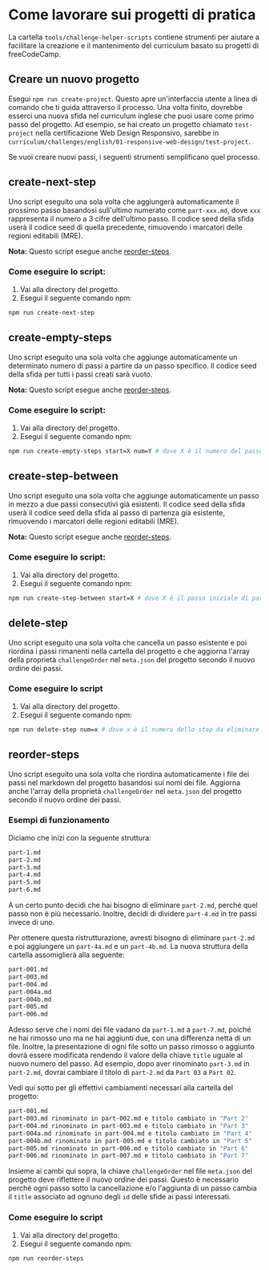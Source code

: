# Come lavorare sui progetti di pratica

La cartella `tools/challenge-helper-scripts` contiene strumenti per aiutare a facilitare la creazione e il mantenimento del curriculum basato su progetti di freeCodeCamp.

## Creare un nuovo progetto

Esegui `npm run create-project`. Questo apre un'interfaccia utente a linea di comando che ti guida attraverso il processo. Una volta finito, dovrebbe esserci una nuova sfida nel curriculum inglese che puoi usare come primo passo del progetto. Ad esempio, se hai creato un progetto chiamato `test-project` nella certificazione Web Design Responsivo, sarebbe in `curriculum/challenges/english/01-responsive-web-design/test-project`.

Se vuoi creare nuovi passi, i seguenti strumenti semplificano quel processo.

## create-next-step

Uno script eseguito una sola volta che aggiungerà automaticamente il prossimo passo basandosi sull'ultimo numerato come `part-xxx.md`, dove `xxx` rappresenta il numero a 3 cifre dell'ultimo passo. Il codice seed della sfida userà il codice seed di quella precedente, rimuovendo i marcatori delle regioni editabili (MRE).

**Nota:** Questo script esegue anche [reorder-steps](how-to-work-on-practice-projects#reorder-steps).

### Come eseguire lo script:

1. Vai alla directory del progetto.
2. Esegui il seguente comando npm:

```bash
npm run create-next-step
```

## create-empty-steps

Uno script eseguito una sola volta che aggiunge automaticamente un determinato  numero di passi a partire da un passo specifico. Il codice seed della sfida per tutti i passi creati sarà vuoto.

**Nota:** Questo script esegue anche [reorder-steps](how-to-work-on-practice-projects#reorder-steps).

### Come eseguire lo script:

1. Vai alla directory del progetto.
2. Esegui il seguente comando npm:

```bash
npm run create-empty-steps start=X num=Y # dove X è il numero del passo da cui iniziare e Y è il numero di passi da creare.
```

## create-step-between

Uno script eseguito una sola volta che aggiunge automaticamente un passo in mezzo a due passi consecutivi già esistenti. Il codice seed della sfida userà il codice seed della sfida al passo di partenza già esistente, rimuovendo i marcatori delle regioni editabili (MRE).

**Nota:** Questo script esegue anche [reorder-steps](how-to-work-on-practice-projects#reorder-steps).

### Come eseguire lo script:

1. Vai alla directory del progetto.
2. Esegui il seguente comando npm:

```bash
npm run create-step-between start=X # dove X è il passo iniziale di partenza
```

## delete-step

Uno script eseguito una sola volta che cancella un passo esistente e poi riordina i passi rimanenti nella cartella del progetto e che aggiorna l'array della proprietà `challengeOrder` nel `meta.json` del progetto secondo il nuovo ordine dei passi.

### Come eseguire lo script

1. Vai alla directory del progetto.
2. Esegui il seguente comando npm:

```bash
npm run delete-step num=x # dove x è il numero dello step da eliminare.
```

## reorder-steps

Uno script eseguito una sola volta che riordina automaticamente i file dei passi nel markdown del progetto basandosi sui nomi dei file.  Aggiorna anche l'array della proprietà `challengeOrder` nel `meta.json` del progetto secondo il nuovo ordine dei passi.

### Esempi di funzionamento

Diciamo che inizi con la seguente struttura:

```bash
part-1.md
part-2.md
part-3.md
part-4.md
part-5.md
part-6.md
```

A un certo punto decidi che hai bisogno di eliminare  `part-2.md`, perché quel passo non è più necessario. Inoltre, decidi di dividere `part-4.md` in tre passi invece di uno.

Per ottenere questa ristrutturazione, avresti bisogno di eliminare  `part-2.md` e poi aggiungere un `part-4a.md` e un `part-4b.md`. La nuova struttura della cartella assomiglierà alla seguente:

```bash
part-001.md
part-003.md
part-004.md
part-004a.md
part-004b.md
part-005.md
part-006.md
```

Adesso serve che i nomi dei file vadano da `part-1.md` a `part-7.md`, poiché ne hai rimosso uno ma ne hai aggiunti due, con una differenza netta di un file. Inoltre, la presentazione di ogni file sotto un passo rimosso o aggiunto dovrà essere modificata rendendo il valore della chiave `title` uguale al nuovo numero del passo. Ad esempio, dopo aver rinominato `part-3.md` in `part-2.md`, dovrai cambiare il titolo di `part-2.md` da `Part 03` a `Part 02`.

Vedi qui sotto per gli effettivi cambiamenti necessari alla cartella del progetto:

```bash
part-001.md
part-003.md rinominato in part-002.md e titolo cambiato in "Part 2"
part-004.md rinominato in part-003.md e titolo cambiato in "Part 3"
part-004a.md rinominato in part-004.md e titolo cambiato in "Part 4"
part-004b.md rinominato in part-005.md e titolo cambiato in "Part 5"
part-005.md rinominato in part-006.md e titolo cambiato in "Part 6"
part-006.md rinominato in part-007.md e titolo cambiato in "Part 7"
```

Insieme ai cambi qui sopra, la chiave `challengeOrder` nel file `meta.json` del progetto deve riflettere il nuovo ordine dei passi. Questo è necessario perché ogni passo sotto la cancellazione e/o l'aggiunta di un passo cambia il `title` associato ad ognuno degli `id` delle sfide ai passi interessati.

### Come eseguire lo script

1. Vai alla directory del progetto.
2. Esegui il seguente comando npm:

```bash
npm run reorder-steps
```
